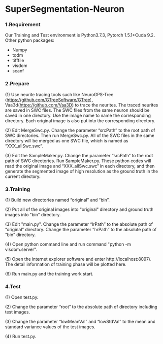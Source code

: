 # SuperSegmentation-Neuron

### 1.Requirement
Our Training and Test environment is Python3.7.3, Pytorch 1.5.1+Cuda 9.2. 
Other python packages:
- Numpy
- tqdm
- tifffile
- visdom
- scanf

### 2.Prepare
(1) Use neurite tracing tools such like NeuroGPS-Tree (https://github.com/GTreeSoftware/GTree), Vaa3d(https://github.com/Vaa3D) to trace the neurites. The traced neurites are saved in SWC files. The SWC files from the same neuron should be saved in one directory. Use the image name to name the corresponding directory. Each original image is also put into the corresponding directory.

(2) Edit MergeSwc.py. Change the parameter “srcPath” to the root path of SWC directories. Then run MergeSwc.py. All of the SWC files in the same directory will be merged as one SWC file, which is named as “XXX_allSwc.swc”.

(3) Edit the SampleMaker.py. Change the parameter “srcPath” to the root path of SWC directories. Run SampleMaker.py. These python codes will read the original image and  “XXX_allSwc.swc” in each directory, and then generate the segmented image of high resolution as the ground truth in the current directory.


### 3.Training
(1) Build new directories named “original” and “bin”. 

(2) Put all of the original images into "original" directory and ground truth images into "bin" directory.

(3) Edit "main.py". Change the parameter “lrPath” to the absolute path of “original” directory. Change the parameter “hrPath” to the absolute path of “bin” directory.

(4) Open python command line and run command "python -m visdom.server".

(5) Open the internet explorer software and enter http://localhost:8097/. The detail information of training phase will be plotted here.

(6) Run main.py and the training work start. 

### 4.Test
(1) Open test.py. 

(2) Change the parameter “root” to the absolute path of directory including test images.

(3) Change the parameter “lowMeanVal” and “lowStdVal” to the mean and standard variance values of the test images.

(4) Run test.py. 

